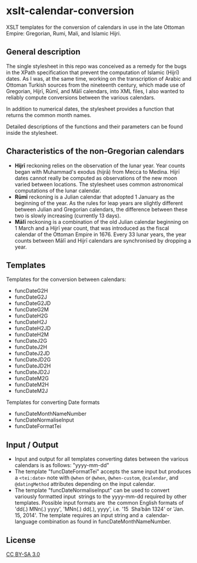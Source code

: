 # xslt-calendar-conversion

XSLT templates for the conversion of calendars in use in the late Ottoman Empire: Gregorian, Rumi, Mali, and Islamic Hijri.

## General description

The single stylesheet in this repo was conceived as a remedy for the bugs in the XPath specification that prevent the computation of Islamic (Hijrī) dates. As I was, at the same time, working on the transcription of Arabic and Ottoman Turkish sources from the nineteenth century, which made use of Gregorian, Hijrī, Rūmī, and Mālī calendars, into XML files, I also wanted to reliably compute conversions between the various calendars.

In addition to numerical dates, the stylesheet provides a function that returns the common month names.

Detailed descriptions of the functions and their parameters can be found inside the stylesheet.

## Characteristics of the non-Gregorian calendars

- **Hijrī** reckoning relies on the observation of the lunar year. Year counts began with Muhammad's exodus (hijrā) from Mecca to Medina. Hijrī dates cannot really be computed as observations of the new moon varied between locations. The stylesheet uses common astronomical computations of the lunar calendar.
- **Rūmī** reckoning is a Julian calendar that adopted 1 January as the beginning of the year. As the rules for leap years are slightly different between Julian and Gregorian calendars, the difference between these two is slowly increasing (currently 13 days).
- **Mālī** reckoning is a combination of the old Julian calendar beginning on 1 March and a Hijrī year count, that was introduced as the fiscal calendar of the Ottoman Empire in 1676. Every 33 lunar years, the year counts between Mālī and Hijrī calendars are synchronised by dropping a year.

## Templates

Templates for the conversion between calendars: 

- funcDateG2H
- funcDateG2J
- funcDateG2JD
- funcDateG2M
- funcDateH2G
- funcDateH2J
- funcDateH2JD
- funcDateH2M
- funcDateJ2G
- funcDateJ2H
- funcDateJ2JD
- funcDateJD2G
- funcDateJD2H
- funcDateJD2J
- funcDateM2G
- funcDateM2H
- funcDateM2J

Templates for converting Date formats

- funcDateMonthNameNumber
- funcDateNormaliseInput
- funcDateFormatTei

## Input / Output

- Input and output for all templates converting dates between the various calendars is as follows: "yyyy-mm-dd"
- The template "funcDateFormatTei" accepts the same input but produces a `<tei:date>` note with `@when` or `@when`, `@when-custom`, `@calendar`, and `@datingMethod` attributes depending on the input calendar.
- The template "funcDateNormaliseInput" can be used to convert variously formatted input                 strings to the yyyy-mm-dd required by other templates. Possible input formats are                 the common English formats of 'dd(.) MNn(.) yyyy', 'MNn(.) dd(.), yyyy', i.e. '15                 Shaʿbān 1324' or 'Jan. 15, 2014'. The template requires an input string and a                 calendar-language combination as found in funcDateMonthNameNumber.

## License

[CC BY-SA 3.0](http://creativecommons.org/licenses/by-sa/3.0/)
